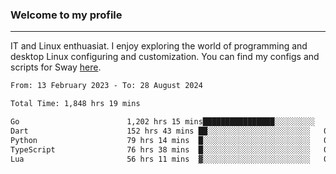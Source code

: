 ### Welcome to my profile

---

IT and Linux enthuasiat. I enjoy exploring the world of programming and desktop Linux configuring and customization. You can find my configs and scripts for Sway [here](https://github.com/uroborosq/mess-of-linux-configurations).

<!-- <div display="block">
 	<img align="left" width="48%" alt="isocalendar" src=".github/metrics/isocalendar_metrics.svg" />
	<img align="center" width="48%" alt="contributions" src=".github/metrics/contributions_metrics.svg" />
	<img align="center" alt="languages" src=".github/metrics/languages_metrics.svg" />
</div> -->

<!-- ![](https://komarev.com/ghpvc/?username=uroborosq&color=success&style=flat-square) -->
<!-- [](https://img.shields.io/github/last-commit/uroborosq/uroborosq?label=Profile%20updated&style=flat-square) -->

<!--START_SECTION:waka-->

```txt
From: 13 February 2023 - To: 28 August 2024

Total Time: 1,848 hrs 19 mins

Go                        1,202 hrs 15 mins████████████████░░░░░░░░░   64.35 %
Dart                      152 hrs 43 mins ██░░░░░░░░░░░░░░░░░░░░░░░   08.17 %
Python                    79 hrs 14 mins  █░░░░░░░░░░░░░░░░░░░░░░░░   04.24 %
TypeScript                76 hrs 38 mins  █░░░░░░░░░░░░░░░░░░░░░░░░   04.10 %
Lua                       56 hrs 11 mins  ▓░░░░░░░░░░░░░░░░░░░░░░░░   03.01 %
```

<!--END_SECTION:waka-->

